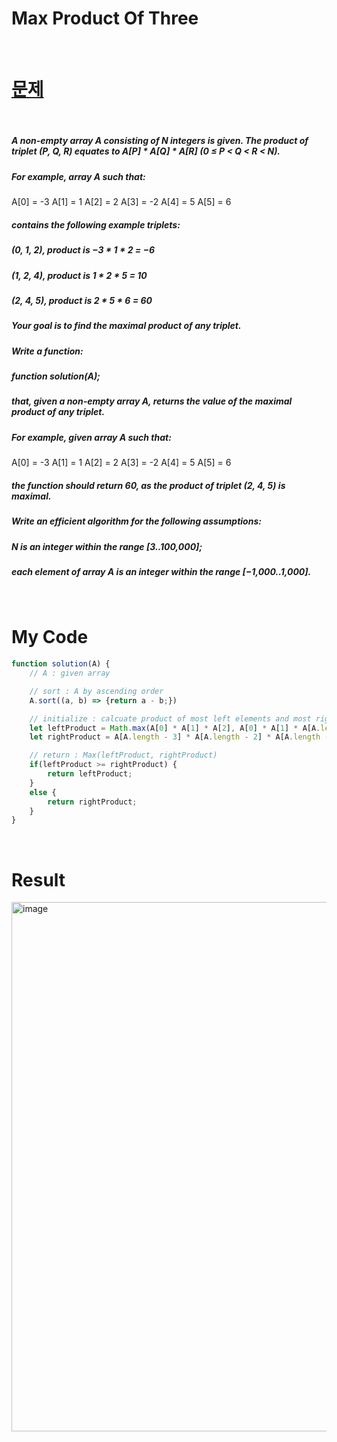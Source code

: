 # Max Product Of Three

<br>

# <a href="https://app.codility.com/programmers/lessons/6-sorting/">문제</a>

<br>

##### A non-empty array A consisting of N integers is given. The product of triplet (P, Q, R) equates to A[P] * A[Q] * A[R] (0 ≤ P < Q < R < N).
##### For example, array A such that:
  A[0] = -3
  A[1] = 1
  A[2] = 2
  A[3] = -2
  A[4] = 5
  A[5] = 6
##### contains the following example triplets:
##### (0, 1, 2), product is −3 * 1 * 2 = −6
##### (1, 2, 4), product is 1 * 2 * 5 = 10
##### (2, 4, 5), product is 2 * 5 * 6 = 60
##### Your goal is to find the maximal product of any triplet.
##### Write a function:
##### function solution(A);
##### that, given a non-empty array A, returns the value of the maximal product of any triplet.
##### For example, given array A such that:
  A[0] = -3
  A[1] = 1
  A[2] = 2
  A[3] = -2
  A[4] = 5
  A[5] = 6
##### the function should return 60, as the product of triplet (2, 4, 5) is maximal.
##### Write an efficient algorithm for the following assumptions:
##### N is an integer within the range [3..100,000];
##### each element of array A is an integer within the range [−1,000..1,000].

<br>

# My Code

```javascript
function solution(A) {
    // A : given array

    // sort : A by ascending order
    A.sort((a, b) => {return a - b;})

    // initialize : calcuate product of most left elements and most right elements
    let leftProduct = Math.max(A[0] * A[1] * A[2], A[0] * A[1] * A[A.length - 1]);
    let rightProduct = A[A.length - 3] * A[A.length - 2] * A[A.length - 1]

    // return : Max(leftProduct, rightProduct)
    if(leftProduct >= rightProduct) {
        return leftProduct;
    }
    else {
        return rightProduct;
    }
}
```

<br>

# Result
<img width="847" alt="image" src="https://user-images.githubusercontent.com/74173976/209286423-e6c8e7bb-687b-4dc0-93e8-507eccde2b51.png">
